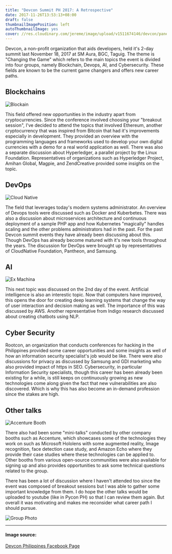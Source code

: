 ```yaml
---
title: "Devcon Summit PH 2017: A Retrospective"
date: 2017-11-26T13:53:13+08:00
draft: false
thumbnailImagePosition: left
autoThumbnailImage: yes
cover: //res.cloudinary.com/jereme/image/upload/v1511674146/devcon/panel_lllth1.jpg
---
```


Devcon, a non-profit organization that aids developers, held it's 2-day summit last November 18, 2017 at SM Aura, BGC, Taguig.
The theme is "Changing the Game" which refers to the main topics the event is divided into four groups, namely Blockchain, Devops, AI, and Cybersecurity. These fields are known to be the current game changers and offers new career paths.

## Blockchains

![Blockain](//res.cloudinary.com/jereme/image/upload/c_scale,w_501/v1511674152/devcon/blockchain_trxf4r.jpg)

This field offered new opportunities in the industry apart from cryptocurrencies.
Since the conference involved choosing your "breakout session", I've decided to attend the topics that involved Ethereum, another cryptocurrency that was inspired from Bitcoin that had it's improvements especially in development. They provided an overview with the programming languages and frameworks used to develop your own digital currencies with a demo for a real world application as well. There was also a separate discussion about Hyperledger, a parallel project by the Linux Foundation. Representatives of organizations such as  Hyperledger Project, Amihan Global, Magpie, and ZendCreative provided some insights on the topic.

## DevOps

![Cloud Native](//res.cloudinary.com/jereme/image/upload/c_scale,w_501/v1511674147/devcon/cloudnative_ov1kfx.jpg)

The field that leverages today's modern systems administrator. An overview of Devops tools were discussed such as Docker and Kuberbetes. There was also a discussion about microservices architecture and continuous deployment of a sample PHP app and how Kubernetes "magically" handles scaling and the other problems administrators had in the past. For the past Devcon summit events they have already been discussing about this. Though DevOps has already become matured with it's new tools throughout the years. The discussion for DevOps were brought up by representatives of CloudNative Foundation, Pantheon, and Samsung.

## AI

![Ex Machina](//res.cloudinary.com/jereme/image/upload/c_scale,w_509/v1511766070/IMG_20171127_145731_204_ffq2mp.jpg)

This next topic was discussed on the 2nd day of the event. Artificial intelligence is also an interestic topic. Now that computers have improved, this opens the door for creating deep learning systems that change the way of user interaction and decision making as well. The importance of this was discussed by AWS. Another representative from Indigo research discussed about creating chatbots using NLP. 

## Cyber Security

Rootcon, an organization that conducts conferences for hacking in the Philippines provided some career opportunities and some insights as well of how an information security specialist's job would be like. There were also discussions for privacy as discussed by Samsung and GDI marketing who also provided impact of https in SEO. Cybersecurity, in particular Information Security specialists, though this career has been already been existing for a while, is still keeps on continuously growing as new technologies come along given the fact that new vulnerabilities are also discovered. Which is why this has also become an in-demand profession since the stakes are high. 

## Other talks

![Accenture Booth](//res.cloudinary.com/jereme/image/upload/c_scale,w_688/v1511674148/devcon/accenture_uxtizo.jpg)

There also had been some "mini-talks" conducted by other company booths such as Accenture, which showcases some of the technologies they work on such as Microsoft Hololens with some augmented reality, Image recognition, face detection case study, and Amazon Echo where they provide their case studies where these technologies can be applied to. Other booths from various open-source communities were also available for signing up and also provides opportunities to ask some technical questions related to the group. 

There has been a lot of discussion where I haven't attended too since the event was composed of breakout sessions but I was able to gather some important knowledge from them. I do hope the other talks would be uploaded to youtube (like in Pycon PH) so that I can review them again. But overall it was motivating and makes me reconsider what career path I should pursue.


![Group Photo](//res.cloudinary.com/jereme/image/upload/c_scale,w_482/v1511766073/IMG_20171119_110921_ctarcv.jpg)



---
#### Image source: 
[Devcon Philippines Facebook Page](https://www.facebook.com/DevConPH/)
